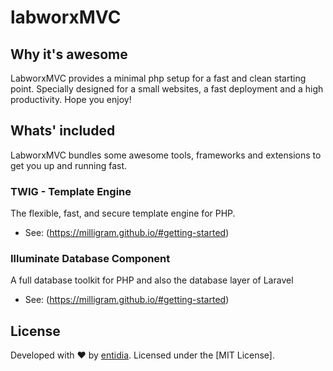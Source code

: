 # labworxMVC

## Why it's awesome

LabworxMVC provides a minimal php setup for a fast and clean starting point. Specially designed for a small websites, a fast deployment and a high productivity. Hope you enjoy!


## Whats' included
LabworxMVC bundles some awesome tools, frameworks and extensions to get you up and running fast.

### TWIG - Template Engine

The flexible, fast, and secure template engine for PHP.
- See: (https://milligram.github.io/#getting-started)

### Illuminate Database Component

A full database toolkit for PHP and also the database layer of Laravel
- See: (https://milligram.github.io/#getting-started)

## License

Developed with ♥ by [entidia](https://entidia.de). Licensed under the [MIT License].

